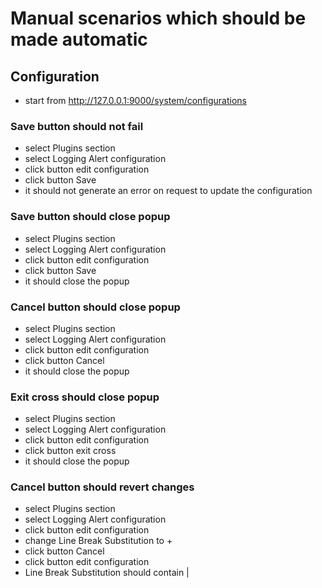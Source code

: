 # Manual scenarios which should be made automatic

## Configuration

* start from http://127.0.0.1:9000/system/configurations

### Save button should not fail
* select Plugins section
* select Logging Alert configuration
* click button edit configuration
* click button Save
* it should not generate an error on request to update the configuration

### Save button should close popup
* select Plugins section
* select Logging Alert configuration
* click button edit configuration
* click button Save
* it should close the popup

### Cancel button should close popup
* select Plugins section
* select Logging Alert configuration
* click button edit configuration
* click button Cancel
* it should close the popup

### Exit cross should close popup
* select Plugins section
* select Logging Alert configuration
* click button edit configuration
* click button exit cross
* it should close the popup

### Cancel button should revert changes
* select Plugins section
* select Logging Alert configuration
* click button edit configuration
* change Line Break Substitution to +
* click button Cancel
* click button edit configuration
* Line Break Substitution should contain |
